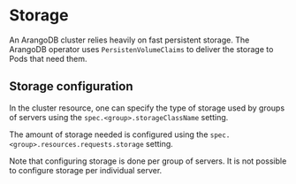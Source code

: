 # Storage

An ArangoDB cluster relies heavily on fast persistent storage.
The ArangoDB operator uses `PersistenVolumeClaims` to deliver
the storage to Pods that need them.

## Storage configuration

In the cluster resource, one can specify the type of storage
used by groups of servers using the `spec.<group>.storageClassName`
setting.

The amount of storage needed is configured using the
`spec.<group>.resources.requests.storage` setting.

Note that configuring storage is done per group of servers.
It is not possible to configure storage per individual
server.
